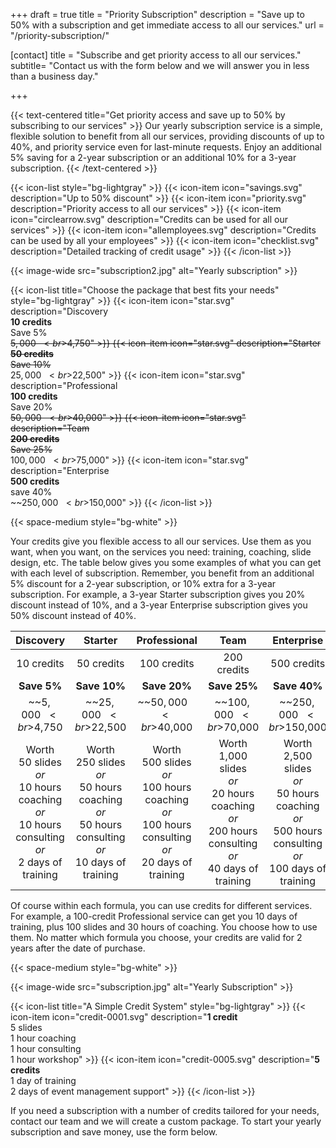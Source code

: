 +++
draft 			= true
title 			= "Priority Subscription"
description		= "Save up to 50% with a subscription and get immediate access to all our services."
url		 		= "/priority-subscription/"
 
[contact]
	title	= "Subscribe and get priority access to all our services."
	subtitle= "Contact us with the form below and we will answer you in less than a business day."
	
+++

{{< text-centered title="Get priority access and save up to 50% by subscribing to our services" >}}
Our yearly subscription service is a simple, flexible solution to benefit from all our services, providing discounts of up to 40%, and priority service even for last-minute requests. Enjoy an additional 5% saving for a 2-year subscription or an additional 10% for a 3-year subscription.
{{< /text-centered >}}

{{< icon-list style="bg-lightgray" >}}
	{{< icon-item icon="savings.svg" description="Up to 50% discount" >}}
	{{< icon-item icon="priority.svg" description="Priority access to all our services" >}}
	{{< icon-item icon="circlearrow.svg" description="Credits can be used for all our services" >}}
	{{< icon-item icon="allemployees.svg" description="Credits can be used by all your employees" >}}
	{{< icon-item icon="checklist.svg" description="Detailed tracking of credit usage" >}}
{{< /icon-list >}}

{{< image-wide src="subscription2.jpg" alt="Yearly subscription" >}}
 
{{< icon-list title="Choose the package that best fits your needs" style="bg-lightgray" >}}
	{{< icon-item icon="star.svg" description="Discovery<br>**10 credits**<br>Save 5%<br>~~$5,000~~<br>$4,750" >}}
	{{< icon-item icon="star.svg" description="Starter<br>**50 credits**<br>Save 10%<br>~~$25,000~~<br>$22,500" >}}
	{{< icon-item icon="star.svg" description="Professional<br>**100 credits**<br>Save 20%<br>~~$50,000~~<br>$40,000" >}}
	{{< icon-item icon="star.svg" description="Team<br>**200 credits**<br>Save 25%<br>~~$100,000~~<br>$75,000" >}}
	{{< icon-item icon="star.svg" description="Enterprise<br>**500 credits**<br>save 40%<br>~~$250,000~~<br>$150,000" >}}
{{< /icon-list >}}

{{< space-medium style="bg-white" >}}

Your credits give you flexible access to all our services. Use them as you want, when you want, on the services you need: training, coaching, slide design, etc. The table below gives you some examples of what you can get with each level of subscription. Remember, you benefit from an additional 5% discount for a 2-year subscription, or 10% extra for a 3-year subscription. For example, a 3-year Starter subscription gives you 20% discount instead of 10%, and a 3-year Enterprise subscription gives you 50% discount instead of 40%.

|Discovery|Starter|Professional|Team|Enterprise|
|:--------:|:-------:|:-----:|:-:|:--------:|
|10 credits|50 credits|100 credits|200 credits|500 credits|
|**Save 5%**|**Save 10%**|**Save 20%**|**Save 25%**|**Save 40%**|
|~~$5,000~~<br>$4,750|~~$25,000~~<br>$22,500|~~$50,000~~<br>$40,000|~~$100,000~~<br>$70,000|~~$250,000~~<br>$150,000|
|Worth<br>50 slides<br>*or*<br>10 hours coaching<br>*or*<br>10 hours consulting<br>*or*<br>2 days of training|Worth<br>250 slides<br>*or*<br>50 hours coaching<br>*or*<br>50 hours consulting<br>*or*<br>10 days of training|Worth<br>500 slides<br>*or*<br>100 hours coaching<br>*or*<br>100 hours consulting<br>*or*<br>20 days of training|Worth<br>1,000 slides<br>*or*<br>20 hours coaching<br>*or*<br>200 hours consulting<br>*or*<br>40 days of training|Worth<br>2,500 slides<br>*or*<br>50 hours coaching<br>*or*<br>500 hours consulting<br>*or*<br>100 days of training|

Of course within each formula, you can use credits for different services. For example, a 100-credit Professional service can get you 10 days of training, plus 100 slides and 30 hours of coaching. You choose how to use them. No matter which formula you choose, your credits are valid for 2 years after the date of purchase.

{{< space-medium style="bg-white" >}}

{{< image-wide src="subscription.jpg" alt="Yearly Subscription" >}}

{{< icon-list title="A Simple Credit System" style="bg-lightgray" >}}
	{{< icon-item icon="credit-0001.svg" description="**1 credit**<br>5 slides<br>1 hour coaching<br>1 hour consulting<br>1 hour workshop" >}}
	{{< icon-item icon="credit-0005.svg" description="**5 credits**<br>1 day of training<br>2 days of event management support" >}}
{{< /icon-list >}}

If you need a subscription with a number of credits tailored for your needs, contact our team and we will create a custom package. To start your yearly subscription and save money, use the form below.
